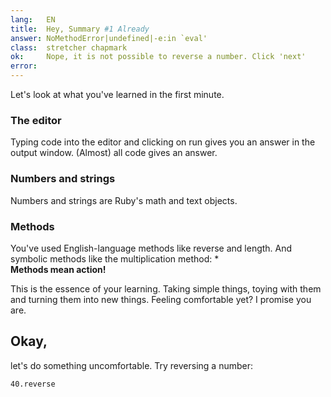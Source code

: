 ```yaml
---
lang:   EN
title:  Hey, Summary #1 Already
answer: NoMethodError|undefined|-e:in `eval'
class:  stretcher chapmark
ok:     Nope, it is not possible to reverse a number. Click 'next'
error:  
---
```


Let's look at what you've learned in the first minute.

### The editor
Typing code into the editor and clicking on run gives you an answer in the output window.
(Almost) all code gives an answer.

### Numbers and strings
Numbers and strings are Ruby's math and text objects.

### Methods
You've used English-language methods like reverse and length. And symbolic methods like the
multiplication method: \*  
__Methods mean action!__

This is the essence of your learning. Taking simple things, toying with them and turning them into
new things. Feeling comfortable yet? I promise you are.

## Okay,
let's do something uncomfortable. Try reversing a number:

    40.reverse
